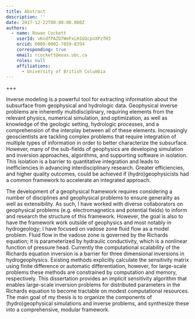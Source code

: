 ```yaml
---
title: Abstract
description: ''
date: 2017-12-22T00:00:00.000Z
authors:
  - name: Rowan Cockett
    userId: vKndfPAZO7WeFxLH1GQcpnXPzfH3
    orcid: 0000-0002-7859-8394
    corresponding: true
    email: rcockett@eoas.ubc.ca
    roles: null
    affiliations:
      - University of British Columbia
---
```


+++

Inverse modeling is a powerful tool for extracting information about the subsurface from geophysical and hydrologic data. Geophysical inverse problems are inherently multidisciplinary, requiring elements from the relevant physics, numerical simulation, and optimization, as well as knowledge of the geologic setting, hydrologic processes, and a comprehension of the interplay between all of these elements. Increasingly geoscientists are tackling complex problems that require integration of multiple types of information in order to better characterize the subsurface. However, many of the sub-fields of geophysics are developing simulation and inversion approaches, algorithms, and supporting software in isolation. This isolation is a barrier to quantitative integration and leads to inefficiencies in advancing interdisciplinary research. Greater efficiencies, and higher quality outcomes, could be achieved if (hydro)geophysicists had a common framework to accelerate an integrated approach.

The development of a geophysical framework requires considering a number of disciplines and geophysical problems to ensure generality as well as extensibility. As such, I have worked with diverse collaborators on geophysical problems (e.g. electromagnetics and potential fields) to inform and research the structure of this framework. However, the goal is also to have the framework work outside of geophysics and most notably in hydrogeology; I have focused on vadose zone fluid flow as a model problem. Fluid flow in the vadose zone is governed by the Richards equation; it is parameterized by hydraulic conductivity, which is a nonlinear function of pressure head. Currently the computational scalability of the Richards equation inversion is a barrier for three dimensional inversions in hydrogeophysics. Existing methods explicitly calculate the sensitivity matrix using finite difference or automatic differentiation, however, for large-scale problems these methods are constrained by computation and memory, respectively. This dissertation provides an implicit sensitivity algorithm that enables large-scale inversion problems for distributed parameters in the Richards equation to become tractable on modest computational resources. The main goal of my thesis is to organize the components of (hydro)geophysical simulations and inverse problems, and synthesize these into a comprehensive, modular framework.
